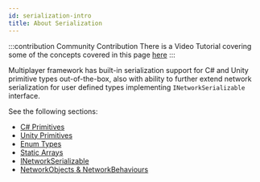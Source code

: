 ```yaml
---
id: serialization-intro
title: About Serialization 
---
```


:::contribution Community Contribution
There is a  Video Tutorial covering some of the concepts covered in this page [here](../../learn/dapper/lobbycreation)
:::


Multiplayer framework has built-in serialization support for C# and Unity primitive types out-of-the-box, also with ability to further extend network serialization for user defined types implementing `INetworkSerializable` interface.

See the following sections:

* [C# Primitives](cprimatives.md)
* [Unity Primitives](unity-primatives.md)
* [Enum Types](enum-types.md)
* [Static Arrays](serializationstatic-arrays.md)
* [INetworkSerializable](inetworkserializable.md)
* [NetworkObjects & NetworkBehaviours](networkobject-serialization.md)